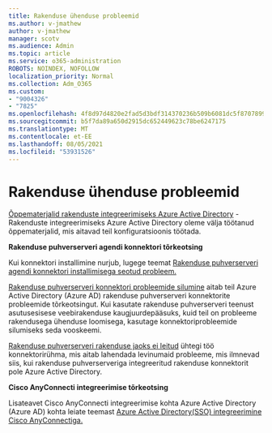 ```yaml
---
title: Rakenduse ühenduse probleemid
ms.author: v-jmathew
author: v-jmathew
manager: scotv
ms.audience: Admin
ms.topic: article
ms.service: o365-administration
ROBOTS: NOINDEX, NOFOLLOW
localization_priority: Normal
ms.collection: Adm_O365
ms.custom:
- "9004326"
- "7825"
ms.openlocfilehash: 4f8d97d4820e2fad5d3bdf314370236b509b6081dc5f87078995282e72da0c18
ms.sourcegitcommit: b5f7da89a650d2915dc652449623c78be6247175
ms.translationtype: MT
ms.contentlocale: et-EE
ms.lasthandoff: 08/05/2021
ms.locfileid: "53931526"
---
```

# <a name="application-connection-issues"></a>Rakenduse ühenduse probleemid

[Õppematerjalid rakenduste integreerimiseks Azure Active Directory](https://docs.microsoft.com/azure/active-directory/saas-apps/tutorial-list) - Rakenduste integreerimiseks Azure Active Directory oleme välja töötanud õppematerjalid, mis aitavad teil konfiguratsioonis töötada.

**Rakenduse puhverserveri agendi konnektori tõrkeotsing**

Kui konnektori installimine nurjub, lugege teemat [Rakenduse puhverserveri agendi konnektori installimisega seotud probleem.](https://docs.microsoft.com/azure/active-directory/manage-apps/application-proxy-connector-installation-problem)

[Rakenduse puhverserveri konnektori probleemide silumine](https://docs.microsoft.com/azure/active-directory/manage-apps/application-proxy-debug-connectors) aitab teil Azure Active Directory (Azure AD) rakenduse puhverserveri konnektorite probleemide tõrkeotsingut. Kui kasutate rakenduse puhverserveri teenust asutusesisese veebirakenduse kaugjuurdepääsuks, kuid teil on probleeme rakendusega ühenduse loomisega, kasutage konnektoriprobleemide silumiseks seda vooskeemi.

[Rakenduse puhverserveri rakenduse jaoks ei leitud](https://docs.microsoft.com/azure/active-directory/manage-apps/application-proxy-connectivity-no-working-connector) ühtegi töö konnektorirühma, mis aitab lahendada levinumaid probleeme, mis ilmnevad siis, kui rakenduse puhverserveriga integreeritud rakenduse konnektorit pole Azure Active Directory.

**Cisco AnyConnecti integreerimise tõrkeotsing**

Lisateavet Cisco AnyConnecti integreerimise kohta Azure Active Directory (Azure AD) kohta leiate teemast [Azure Active Directory(SSO) integreerimine Cisco AnyConnectiga.](https://docs.microsoft.com/azure/active-directory/saas-apps/cisco-anyconnect)
